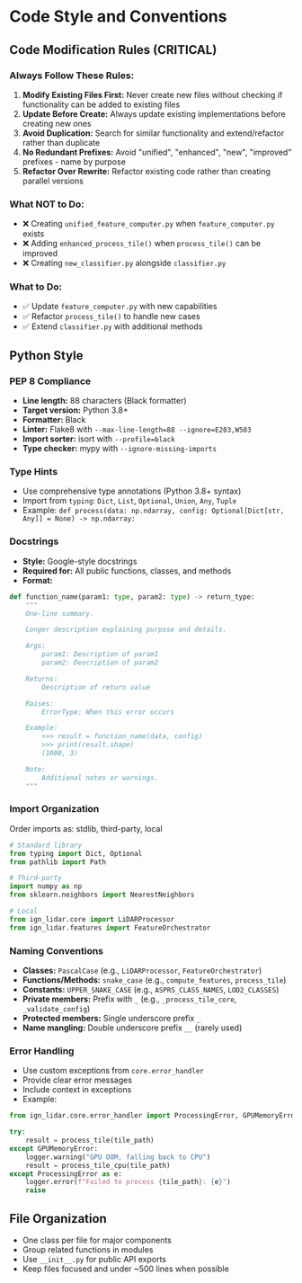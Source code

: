 # Code Style and Conventions

## Code Modification Rules (CRITICAL)

### Always Follow These Rules:
1. **Modify Existing Files First:** Never create new files without checking if functionality can be added to existing files
2. **Update Before Create:** Always update existing implementations before creating new ones
3. **Avoid Duplication:** Search for similar functionality and extend/refactor rather than duplicate
4. **No Redundant Prefixes:** Avoid "unified", "enhanced", "new", "improved" prefixes - name by purpose
5. **Refactor Over Rewrite:** Refactor existing code rather than creating parallel versions

### What NOT to Do:
- ❌ Creating `unified_feature_computer.py` when `feature_computer.py` exists
- ❌ Adding `enhanced_process_tile()` when `process_tile()` can be improved
- ❌ Creating `new_classifier.py` alongside `classifier.py`

### What to Do:
- ✅ Update `feature_computer.py` with new capabilities
- ✅ Refactor `process_tile()` to handle new cases
- ✅ Extend `classifier.py` with additional methods

## Python Style

### PEP 8 Compliance
- **Line length:** 88 characters (Black formatter)
- **Target version:** Python 3.8+
- **Formatter:** Black
- **Linter:** Flake8 with `--max-line-length=88 --ignore=E203,W503`
- **Import sorter:** isort with `--profile=black`
- **Type checker:** mypy with `--ignore-missing-imports`

### Type Hints
- Use comprehensive type annotations (Python 3.8+ syntax)
- Import from `typing`: `Dict`, `List`, `Optional`, `Union`, `Any`, `Tuple`
- Example: `def process(data: np.ndarray, config: Optional[Dict[str, Any]] = None) -> np.ndarray:`

### Docstrings
- **Style:** Google-style docstrings
- **Required for:** All public functions, classes, and methods
- **Format:**
```python
def function_name(param1: type, param2: type) -> return_type:
    """
    One-line summary.

    Longer description explaining purpose and details.

    Args:
        param1: Description of param1
        param2: Description of param2

    Returns:
        Description of return value

    Raises:
        ErrorType: When this error occurs

    Example:
        >>> result = function_name(data, config)
        >>> print(result.shape)
        (1000, 3)

    Note:
        Additional notes or warnings.
    """
```

### Import Organization
Order imports as: stdlib, third-party, local
```python
# Standard library
from typing import Dict, Optional
from pathlib import Path

# Third-party
import numpy as np
from sklearn.neighbors import NearestNeighbors

# Local
from ign_lidar.core import LiDARProcessor
from ign_lidar.features import FeatureOrchestrator
```

### Naming Conventions
- **Classes:** `PascalCase` (e.g., `LiDARProcessor`, `FeatureOrchestrator`)
- **Functions/Methods:** `snake_case` (e.g., `compute_features`, `process_tile`)
- **Constants:** `UPPER_SNAKE_CASE` (e.g., `ASPRS_CLASS_NAMES`, `LOD2_CLASSES`)
- **Private members:** Prefix with `_` (e.g., `_process_tile_core`, `_validate_config`)
- **Protected members:** Single underscore prefix `_`
- **Name mangling:** Double underscore prefix `__` (rarely used)

### Error Handling
- Use custom exceptions from `core.error_handler`
- Provide clear error messages
- Include context in exceptions
- Example:
```python
from ign_lidar.core.error_handler import ProcessingError, GPUMemoryError

try:
    result = process_tile(tile_path)
except GPUMemoryError:
    logger.warning("GPU OOM, falling back to CPU")
    result = process_tile_cpu(tile_path)
except ProcessingError as e:
    logger.error(f"Failed to process {tile_path}: {e}")
    raise
```

## File Organization
- One class per file for major components
- Group related functions in modules
- Use `__init__.py` for public API exports
- Keep files focused and under ~500 lines when possible
